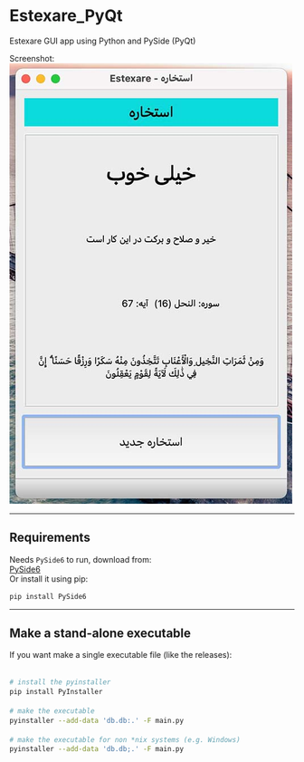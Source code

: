 # Estexare_PyQt

Estexare GUI app using Python and PySide (PyQt)  

Screenshot:  
![loading-ag-110](./screenshot.jpg)   


  
---  
  

## Requirements
Needs `PySide6` to run, download from:  
[PySide6](https://pypi.org/project/PySide6/#files)  
Or install it using pip:  
```bash
pip install PySide6  
```  

  
---  


## Make a stand-alone executable
If you want make a single executable file (like the releases):  

```bash

# install the pyinstaller  
pip install PyInstaller  

# make the executable  
pyinstaller --add-data 'db.db:.' -F main.py  

# make the executable for non *nix systems (e.g. Windows)  
pyinstaller --add-data 'db.db;.' -F main.py  

```


